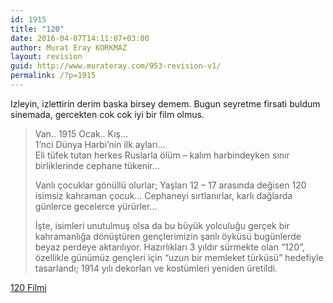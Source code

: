 ```yaml
---
id: 1915
title: "120"
date: 2016-04-07T14:11:07+03:00
author: Murat Eray KORKMAZ
layout: revision
guid: http://www.murateray.com/953-revision-v1/
permalink: /?p=1915
---
```

Izleyin, izlettirin derim baska birsey demem. Bugun seyretme firsati buldum sinemada, gercekten cok cok iyi bir film olmus.

> Van.. 1915 Ocak.. Kış&#8230;  
> 1’nci Dünya Harbi’nin ilk ayları&#8230;  
> Eli tüfek tutan herkes Ruslarla ölüm – kalım harbindeyken sınır birliklerinde cephane tükenir&#8230;
> 
> Vanlı çocuklar gönüllü olurlar; Yaşları 12 – 17 arasında değisen 120 isimsiz kahraman çocuk&#8230; Cephaneyi sırtlanırlar, karlı dağlarda günlerce gecelerce yürürler&#8230;
> 
> İşte, isimleri unutulmuş olsa da bu büyük yolculuğu gerçek bir kahramanlığa dönüştüren gençlerimizin şanlı öyküsü bugünlerde beyaz perdeye aktarılıyor. Hazırlıkları 3 yıldır sürmekte olan “120”, özellikle günümüz gençleri için “uzun bir memleket türküsü” hedefiyle tasarlandı; 1914 yılı dekorları ve kostümleri yeniden üretildi.

<a href="http://www.beyazperde.com/filmler/film-135617/" target="_blank">120 Filmi</a>

<span class="embed-youtube" style="text-align:center; display: block;"></span>